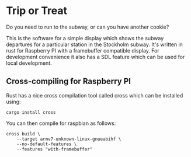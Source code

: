 Trip or Treat
=============

Do you need to run to the subway, or can you have another cookie?

This is the software for a simple display which shows the subway departures for
a particular station in the Stockholm subway. It's written in rust for
Raspberry PI with a framebuffer compatible display. For development
convenience it also has a SDL feature which can be used for local development.

Cross-compiling for Raspberry PI
--------------------------------

Rust has a nice cross compilation tool called cross which can be installed
using:

```
cargo install cross
```

You can then compile for raspbian as follows:

```
cross build \
    --target armv7-unknown-linux-gnueabihf \
    --no-default-features \
    --features "with-framebuffer"
```
